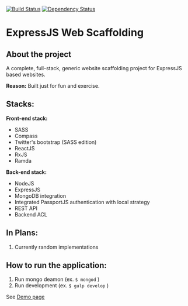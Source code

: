 [![Build Status](https://travis-ci.org/oskarszura/expressjs-web-scaffolding.svg?branch=master)](https://travis-ci.org/oskarszura/expressjs-web-scaffolding) [![Dependency Status](https://david-dm.org/oskarszura/expressjs-web-scaffolding.svg)](https://david-dm.org/oskarszura/expressjs-web-scaffolding)

# ExpressJS Web Scaffolding

## About the project
A complete, full-stack, generic website scaffolding project for ExpressJS based websites.

**Reason:** Built just for fun and exercise.

## Stacks:

**Front-end stack:**
* SASS
* Compass 
* Twitter's bootstrap (SASS edition)
* ReactJS
* RxJS
* Ramda

**Back-end stack:**
* NodeJS
* ExpressJS
* MongoDB integration
* Integrated PassportJS authentication with local strategy
* REST API
* Backend ACL

## In Plans:
1. Currently random implementations 

## How to run the application:
1. Run mongo deamon (ex. `$ mongod` )
2. Run development (ex. `$ gulp develop` )

See [Demo page](https://express-scaffolding.herokuapp.com)


